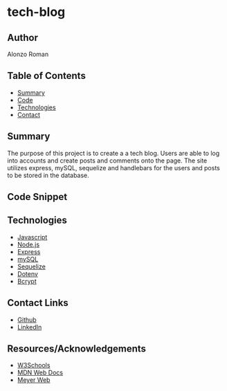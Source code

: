 # tech-blog

## Author
Alonzo Roman

## Table of Contents
* [Summary](#Summary)
* [Code](#Code-Snippet)
* [Technologies](#Technologies)
* [Contact](#Contact-Links)

## Summary
The purpose of this project is to create a a tech blog. Users are able to log into accounts and create posts and comments onto the page. The site utilizes express, mySQL, sequelize and handlebars for the users and posts to be stored in the database. 

## Code Snippet



## Technologies

- [Javascript](https://developer.mozilla.org/en-US/docs/Web/JavaScript)
- [Node.js](https://nodejs.org/en/docs/)
- [Express](https://expressjs.com/)
- [mySQL](https://dev.mysql.com/doc/)
- [Sequelize](https://sequelize.org/)
- [Dotenv](https://www.npmjs.com/package/dotenv)
- [Bcrypt](https://www.npmjs.com/package/bcrypt)

## Contact Links

- [Github](https://github.com/alonzofroman)
- [LinkedIn](https://www.linkedin.com/in/alonzo-roman/")

## Resources/Acknowledgements 

- [W3Schools](https://www.w3schools.com/)
- [MDN Web Docs](https://developer.mozilla.org/en-US/)
- [Meyer Web](https://meyerweb.com/eric/tools/css/reset/)